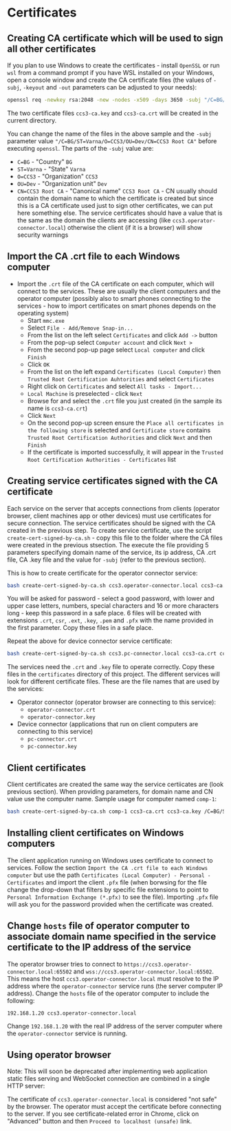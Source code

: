 # Certificates

## Creating CA certificate which will be used to sign all other certificates
If you plan to use Windows to create the certificates - install `OpenSSL` or run `wsl` from a command prompt if you have WSL installed on your Windows, open a console window and create the CA certificate files (the values of `-subj`, `-keyout` and `-out` parameters can be adjusted to your needs):
```bash
openssl req -newkey rsa:2048 -new -nodes -x509 -days 3650 -subj "/C=BG/ST=Varna/O=CCS3/OU=Dev/CN=CCS3 Root CA" -addext keyUsage=keyCertSign -keyout ccs3-ca.key -out ccs3-ca.crt
```
The two certificate files `ccs3-ca.key` and `ccs3-ca.crt` will be created in the current directory.

You can change the name of the files in the above sample and the `-subj` parameter value `"/C=BG/ST=Varna/O=CCS3/OU=Dev/CN=CCS3 Root CA"` before executing `openssl`. The parts of the `-subj` value are:
- `C=BG` - "Country" `BG`
- `ST=Varna` - "State" `Varna`
- `O=CCS3` - "Organization" `CCS3`
- `OU=Dev` - "Organization unit" `Dev`
- `CN=CCS3 Root CA` - "Canonical name" `CCS3 Root CA` - CN usually should contain the domain name to which the certificate is created but since this is a CA certificate used just to sign other certificates, we can put here something else. The service certificates should have a value that is the same as the domain the clients are accessing (like `ccs3.operator-connector.local`) otherwise the client (if it is a browser) will show security warnings

## Import the CA .crt file to each Windows computer
- Import the `.crt` file of the CA certificate on each computer, which will connect to the services. These are usually the client computers and the operator computer (possibly also to smart phones connecting to the services - how to import certificates on smart phones depends on the operating system)
  - Start `mmc.exe`
  - Select `File - Add/Remove Snap-in...`
  - From the list on the left select `Certificates` and click `Add ->` button
  - From the pop-up select `Computer account` and click `Next >`
  - From the second pop-up page select `Local computer` and click `Finish`
  - Click `OK`
  - From the list on the left expand `Certificates (Local Computer)` then `Trusted Root Certification Auhtorities` and select `Certificates`
  - Right click on `Certificates` and select `All tasks - Import...`
  - `Local Machine` is preselected - click `Next`
  - Browse for and select the `.crt` file you just created (in the sample its name is `ccs3-ca.crt`)
  - Click `Next`
  - On the second pop-up screen ensure the `Place all certificates in the following store` is selected and `Certificate store` contains `Trusted Root Certification Authorities` and click `Next` and then `Finish`
  - If the certificate is imported successfully, it will appear in the `Trusted Root Certification Authorities - Certificates` list


## Creating service certificates signed with the CA certificate
Each service on the server that accepts connections from clients (operator browser, client machines app or other devices) must use certificates for secure connection. The service certificates should be signed with the CA created in the previous step. To create service certificate, use the script `create-cert-signed-by-ca.sh` - copy this file to the folder where the CA files were created in the previous stsection. The execute the file providing 5 parameters specifying domain name of the service, its ip address, CA .crt file, CA .key file and the value for `-subj` (refer to the previous section).

This is how to create certificate for the operator connector service:
```bash
bash create-cert-signed-by-ca.sh ccs3.operator-connector.local ccs3-ca.crt ccs3-ca.key /C=BG/ST=Varna/O=CCS3/OU=Dev/CN=ccs3.operator-connector.local serverAuth
```
You will be asked for password - select a good password, with lower and upper case letters, numbers, special characters and 16 or more characters long - keep this password in a safe place. 6 files will be created with extensions `.crt`, `csr`, `.ext`, `.key`, `.pem` and `.pfx` with the name provided in the first parameter. Copy these files in a safe place.

Repeat the above for device connector service certificate:
```bash
bash create-cert-signed-by-ca.sh ccs3.pc-connector.local ccs3-ca.crt ccs3-ca.key /C=BG/ST=Varna/O=CCS3/OU=Dev/CN=ccs3.pc-connector.local serverAuth
```

The services need the `.crt` and `.key` file to operate correctly. Copy these files in the `certificates` directory of this project. The different services will look for different certificate files. These are the file names that are used by the services:
- Operator connector (operator browser are connecting to this service):
  - `operator-connector.crt`
  - `operator-connector.key`
- Device connector (applications that run on client computers are connecting to this service)
  - `pc-connector.crt`
  - `pc-connector.key`


## Client certificates
Client certificates are created the same way the service certiicates are (look previous section). When providing parameters, for domain name and CN value use the computer name. Sample usage for computer named `comp-1`:
```bash
bash create-cert-signed-by-ca.sh comp-1 ccs3-ca.crt ccs3-ca.key /C=BG/ST=Varna/O=CCS3/OU=Dev/CN=comp-1 clientAuth
```

## Installing client certificates on Windows computers
The client application running on Windows uses certificate to connect to services. Follow the section `Import the CA .crt file to each Windows computer` but use the path `Certificates (Local Computer) - Personal - Certificates` and import the client `.pfx` file (when borwsing for the file change the drop-down that filters by specific file extensions to point to `Personal Information Exchange (*.pfx)` to see the file). Importing `.pfx` file will ask you for the password provided when the certificate was created.

## Change `hosts` file of operator computer to associate domain name specified in the service certificate to the IP address of the service
The operator browser tries to connect to `https://ccs3.operator-connector.local:65502` and `wss://ccs3.operator-connector.local:65502`. This means the host `ccs3.operator-connector.local` must resolve to the IP address where the `operator-connector` service runs (the server computer IP address). Change the `hosts` file of the operator computer to include the following:
```
192.168.1.20 ccs3.operator-connector.local
``` 
Change `192.168.1.20` with the real IP address of the server computer where the `operator-connector` service is running.

## Using operator browser
Note: This will soon be deprecated after implementing web application static files serving and WebSocket connection are combined in a single HTTP server:

The certificate of `ccs3.operator-connector.local` is considered "not safe" by the browser. The operator must accept the certificate before connecting to the server. If you see certificate-related error in Chrome, click on "Advanced" button and then `Proceed to localhost (unsafe)` link. 